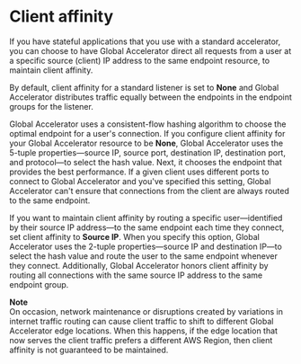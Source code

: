 # Client affinity<a name="about-listeners-client-affinity"></a>

If you have stateful applications that you use with a standard accelerator, you can choose to have Global Accelerator direct all requests from a user at a specific source \(client\) IP address to the same endpoint resource, to maintain client affinity\.

By default, client affinity for a standard listener is set to **None** and Global Accelerator distributes traffic equally between the endpoints in the endpoint groups for the listener\.

Global Accelerator uses a consistent\-flow hashing algorithm to choose the optimal endpoint for a user's connection\. If you configure client affinity for your Global Accelerator resource to be **None**, Global Accelerator uses the 5\-tuple properties—source IP, source port, destination IP, destination port, and protocol—to select the hash value\. Next, it chooses the endpoint that provides the best performance\. If a given client uses different ports to connect to Global Accelerator and you've specified this setting, Global Accelerator can't ensure that connections from the client are always routed to the same endpoint\. 

If you want to maintain client affinity by routing a specific user—identified by their source IP address—to the same endpoint each time they connect, set client affinity to **Source IP**\. When you specify this option, Global Accelerator uses the 2\-tuple properties—source IP and destination IP—to select the hash value and route the user to the same endpoint whenever they connect\. Additionally, Global Accelerator honors client affinity by routing all connections with the same source IP address to the same endpoint group\.

**Note**  
On occasion, network maintenance or disruptions created by variations in internet traffic routing can cause client traffic to shift to different Global Accelerator edge locations\. When this happens, if the edge location that now serves the client traffic prefers a different AWS Region, then client affinity is not guaranteed to be maintained\.